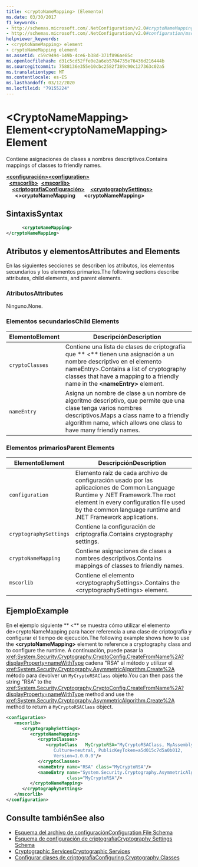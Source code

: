```yaml
---
title: <cryptoNameMapping> (Elemento)
ms.date: 03/30/2017
f1_keywords:
- http://schemas.microsoft.com/.NetConfiguration/v2.0#cryptoNameMapping
- http://schemas.microsoft.com/.NetConfiguration/v2.0#configuration/mscorlib/cryptographySettings/cryptoNameMapping
helpviewer_keywords:
- <cryptoNameMapping> element
- cryptoNameMapping element
ms.assetid: c59c9494-149b-4ce6-b38d-371f896ae85c
ms.openlocfilehash: d31c5cd52ffe0e2a6eb5784735e76436d216444b
ms.sourcegitcommit: 7588136e355e10cbc2582f389c90c127363c02a5
ms.translationtype: MT
ms.contentlocale: es-ES
ms.lasthandoff: 03/12/2020
ms.locfileid: "79155224"
---
```

# <a name="cryptonamemapping-element"></a><span data-ttu-id="16b44-102">\<CryptoNameMapping> Element</span><span class="sxs-lookup"><span data-stu-id="16b44-102">\<cryptoNameMapping> Element</span></span>
<span data-ttu-id="16b44-103">Contiene asignaciones de clases a nombres descriptivos.</span><span class="sxs-lookup"><span data-stu-id="16b44-103">Contains mappings of classes to friendly names.</span></span>  

<span data-ttu-id="16b44-104">[**\<configuración>**](../configuration-element.md)</span><span class="sxs-lookup"><span data-stu-id="16b44-104">[**\<configuration>**](../configuration-element.md)</span></span>\
<span data-ttu-id="16b44-105">&nbsp;&nbsp;[**\<mscorlib>**](mscorlib-element-for-cryptography-settings.md)</span><span class="sxs-lookup"><span data-stu-id="16b44-105">&nbsp;&nbsp;[**\<mscorlib>**](mscorlib-element-for-cryptography-settings.md)</span></span>\
<span data-ttu-id="16b44-106">&nbsp;&nbsp;&nbsp;&nbsp;[**\<criptografíaConfiguración>**](cryptographysettings-element.md)</span><span class="sxs-lookup"><span data-stu-id="16b44-106">&nbsp;&nbsp;&nbsp;&nbsp;[**\<cryptographySettings>**](cryptographysettings-element.md)</span></span>\
<span data-ttu-id="16b44-107">&nbsp;&nbsp;&nbsp;&nbsp;&nbsp;&nbsp;**\<>cryptoNameMapping**</span><span class="sxs-lookup"><span data-stu-id="16b44-107">&nbsp;&nbsp;&nbsp;&nbsp;&nbsp;&nbsp;**\<cryptoNameMapping>**</span></span>

## <a name="syntax"></a><span data-ttu-id="16b44-108">Sintaxis</span><span class="sxs-lookup"><span data-stu-id="16b44-108">Syntax</span></span>  
  
```xml  
      <cryptoNameMapping>
</cryptoNameMapping>  
```  
  
## <a name="attributes-and-elements"></a><span data-ttu-id="16b44-109">Atributos y elementos</span><span class="sxs-lookup"><span data-stu-id="16b44-109">Attributes and Elements</span></span>  
 <span data-ttu-id="16b44-110">En las siguientes secciones se describen los atributos, los elementos secundarios y los elementos primarios.</span><span class="sxs-lookup"><span data-stu-id="16b44-110">The following sections describe attributes, child elements, and parent elements.</span></span>  
  
### <a name="attributes"></a><span data-ttu-id="16b44-111">Atributos</span><span class="sxs-lookup"><span data-stu-id="16b44-111">Attributes</span></span>  
 <span data-ttu-id="16b44-112">Ninguno.</span><span class="sxs-lookup"><span data-stu-id="16b44-112">None.</span></span>  
  
### <a name="child-elements"></a><span data-ttu-id="16b44-113">Elementos secundarios</span><span class="sxs-lookup"><span data-stu-id="16b44-113">Child Elements</span></span>  
  
|<span data-ttu-id="16b44-114">Elemento</span><span class="sxs-lookup"><span data-stu-id="16b44-114">Element</span></span>|<span data-ttu-id="16b44-115">Descripción</span><span class="sxs-lookup"><span data-stu-id="16b44-115">Description</span></span>|  
|-------------|-----------------|  
|`cryptoClasses`|<span data-ttu-id="16b44-116">Contiene una lista de clases de criptografía que \*\* \<\*\* tienen una asignación a un nombre descriptivo en el elemento nameEntry>.</span><span class="sxs-lookup"><span data-stu-id="16b44-116">Contains a list of cryptography classes that have a mapping to a friendly name in the **\<nameEntry>** element.</span></span>|  
|`nameEntry`|<span data-ttu-id="16b44-117">Asigna un nombre de clase a un nombre de algoritmo descriptivo, que permite que una clase tenga varios nombres descriptivos.</span><span class="sxs-lookup"><span data-stu-id="16b44-117">Maps a class name to a friendly algorithm name, which allows one class to have many friendly names.</span></span>|  
  
### <a name="parent-elements"></a><span data-ttu-id="16b44-118">Elementos primarios</span><span class="sxs-lookup"><span data-stu-id="16b44-118">Parent Elements</span></span>  
  
|<span data-ttu-id="16b44-119">Elemento</span><span class="sxs-lookup"><span data-stu-id="16b44-119">Element</span></span>|<span data-ttu-id="16b44-120">Descripción</span><span class="sxs-lookup"><span data-stu-id="16b44-120">Description</span></span>|  
|-------------|-----------------|  
|`configuration`|<span data-ttu-id="16b44-121">Elemento raíz de cada archivo de configuración usado por las aplicaciones de Common Language Runtime y .NET Framework.</span><span class="sxs-lookup"><span data-stu-id="16b44-121">The root element in every configuration file used by the common language runtime and .NET Framework applications.</span></span>|  
|`cryptographySettings`|<span data-ttu-id="16b44-122">Contiene la configuración de criptografía.</span><span class="sxs-lookup"><span data-stu-id="16b44-122">Contains cryptography settings.</span></span>|  
|`cryptoNameMapping`|<span data-ttu-id="16b44-123">Contiene asignaciones de clases a nombres descriptivos.</span><span class="sxs-lookup"><span data-stu-id="16b44-123">Contains mappings of classes to friendly names.</span></span>|  
|`mscorlib`|<span data-ttu-id="16b44-124">Contiene el elemento \<cryptographySettings>.</span><span class="sxs-lookup"><span data-stu-id="16b44-124">Contains the \<cryptographySettings> element.</span></span>|  
  
## <a name="example"></a><span data-ttu-id="16b44-125">Ejemplo</span><span class="sxs-lookup"><span data-stu-id="16b44-125">Example</span></span>  
 <span data-ttu-id="16b44-126">En el ejemplo siguiente \*\* \<\*\* se muestra cómo utilizar el elemento de>cryptoNameMapping para hacer referencia a una clase de criptografía y configurar el tiempo de ejecución.</span><span class="sxs-lookup"><span data-stu-id="16b44-126">The following example shows how to use the **\<cryptoNameMapping>** element to reference a cryptography class and to configure the runtime.</span></span> <span data-ttu-id="16b44-127">A continuación, puede pasar la <xref:System.Security.Cryptography.CryptoConfig.CreateFromName%2A?displayProperty=nameWithType> cadena "RSA" al método y utilizar el <xref:System.Security.Cryptography.AsymmetricAlgorithm.Create%2A> método para devolver un `MyCryptoRSAClass` objeto.</span><span class="sxs-lookup"><span data-stu-id="16b44-127">You can then pass the string "RSA" to the <xref:System.Security.Cryptography.CryptoConfig.CreateFromName%2A?displayProperty=nameWithType> method and use the <xref:System.Security.Cryptography.AsymmetricAlgorithm.Create%2A> method to return a `MyCryptoRSAClass` object.</span></span>  
  
```xml  
<configuration>  
   <mscorlib>  
      <cryptographySettings>  
         <cryptoNameMapping>  
            <cryptoClasses>  
               <cryptoClass   MyCryptoRSA="MyCryptoRSAClass, MyAssembly  
                  Culture=neutral, PublicKeyToken=a5d015c7d5a0b012,  
                  Version=1.0.0.0"/>  
            </cryptoClasses>  
            <nameEntry name="RSA" class="MyCryptoRSA"/>  
            <nameEntry name="System.Security.Cryptography.AsymmetricAlgorithm"  
                       class="MyCryptoRSA"/>  
         </cryptoNameMapping>  
      </cryptographySettings>  
   </mscorlib>  
</configuration>  
```  
  
## <a name="see-also"></a><span data-ttu-id="16b44-128">Consulte también</span><span class="sxs-lookup"><span data-stu-id="16b44-128">See also</span></span>

- [<span data-ttu-id="16b44-129">Esquema del archivo de configuración</span><span class="sxs-lookup"><span data-stu-id="16b44-129">Configuration File Schema</span></span>](../index.md)
- [<span data-ttu-id="16b44-130">Esquema de configuración de criptografía</span><span class="sxs-lookup"><span data-stu-id="16b44-130">Cryptography Settings Schema</span></span>](index.md)
- [<span data-ttu-id="16b44-131">Cryptographic Services</span><span class="sxs-lookup"><span data-stu-id="16b44-131">Cryptographic Services</span></span>](../../../../standard/security/cryptographic-services.md)
- [<span data-ttu-id="16b44-132">Configurar clases de criptografía</span><span class="sxs-lookup"><span data-stu-id="16b44-132">Configuring Cryptography Classes</span></span>](../../configure-cryptography-classes.md)
